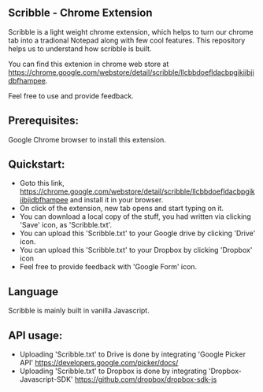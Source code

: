 ## Scribble - Chrome Extension

Scribble is a light weight chrome extension, which helps to turn our chrome tab into a tradional Notepad along with few cool features. This repository helps us to understand how scribble is built.

You can find this extenion in chrome web store at https://chrome.google.com/webstore/detail/scribble/llcbbdoefldacbpgikiibjidbfhampee.

Feel free to use and provide feedback.


## Prerequisites:

Google Chrome browser to install this extension.


## Quickstart:

- Goto this link, https://chrome.google.com/webstore/detail/scribble/llcbbdoefldacbpgikiibjidbfhampee and install it in your browser.
- On click of the extension, new tab opens and start typing on it.
- You can download a local copy of the stuff, you had written via clicking 'Save' icon, as 'Scribble.txt'.
- You can upload this 'Scribble.txt' to your Google drive by clicking 'Drive' icon.
- You can upload this 'Scribble.txt' to your Dropbox by clicking 'Dropbox' icon
- Feel free to provide feedback with 'Google Form' icon.


## Language

Scribble is mainly built in vanilla Javascript.


## API usage:

- Uploading 'Scribble.txt' to Drive is done by integrating 'Google Picker API' https://developers.google.com/picker/docs/
- Uploading 'Scribble.txt' to Dropbox is done by integrating 'Dropbox-Javascript-SDK' https://github.com/dropbox/dropbox-sdk-js